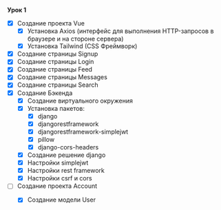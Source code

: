 **Урок 1**
- [x] Создание проекта Vue
    - [x] Установка Axios (интерфейс для выполнения HTTP-запросов в браузере и на стороне сервера)
    - [x] Установка Tailwind (CSS Фреймворк)
- [x] Создание страницы Signup
- [x] Создание страницы Login
- [x] Создание страницы Feed
- [x] Создание страницы Messages
- [x] Создание страницы Search
- [x] Создание Бэкенда
    - [x] Создание виртуального окружения
    - [x] Установка пакетов: 
        - [x] django
        - [x] djangorestframework
        - [x] djangorestframework-simplejwt
        - [x] pillow
        - [x] django-cors-headers
    - [x] Создание решение django
    - [x] Настройки simplejwt
    - [x] Настройки rest framework
    - [x] Настройки csrf и cors
- [ ] Создание проекта Account
    - [x] Создание модели User


    
 
